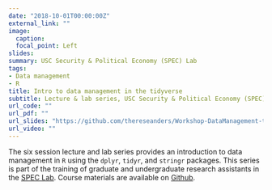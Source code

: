 ```yaml
---
date: "2018-10-01T00:00:00Z"
external_link: ""
image:
  caption: 
  focal_point: Left
slides: 
summary: USC Security & Political Economy (SPEC) Lab
tags:
- Data management
- R
title: Intro to data management in the tidyverse
subtitle: Lecture & lab series, USC Security & Political Economy (SPEC) Lab
url_code: ""
url_pdf: ""
url_slides: "https://github.com/thereseanders/Workshop-DataManagement-tidyverse"
url_video: ""
---
```


The six session lecture and lab series provides an introduction to data management in `R` using the `dplyr`, `tidyr`, and `stringr` packages. This series is part of the training of graduate and undergraduate research assistants in the [SPEC Lab](http://uscspec.org). Course materials are available on [Github](https://github.com/thereseanders/Workshop-DataManagement-tidyverse).